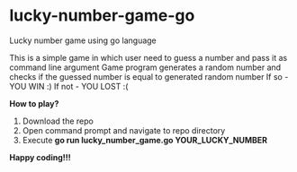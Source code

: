 # lucky-number-game-go
Lucky number game using go language

This is a simple game in which user need to guess a number and pass it as command line argument
Game program generates a random number and checks if the guessed number is equal to generated random number
If so - YOU WIN :)
If not - YOU LOST :(

**How to play?**

1. Download the repo
2. Open command prompt and navigate to repo directory
3. Execute **go run lucky_number_game.go YOUR_LUCKY_NUMBER**


**Happy coding!!!**
